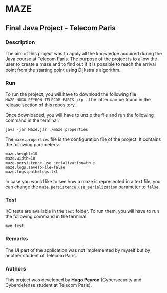 
# MAZE
## Final Java Project - Telecom Paris

### Description
The aim of this project was to apply all the knowledge acquired 
during the Java course at Telecom Paris. The purpose of the project
is to allow the user to create a maze and to find out if it is possible 
to reach the arrival point from the starting point using Dijkstra's algorithm.

### Run
To run the project, you will have to download the following file `MAZE_HUGO_PEYRON_TELECOM_PARIS.zip
`. The latter can be found in the release section of this repository.

Once downloaded, you will have to unzip the file and run the following command in the terminal:
```
java -jar Maze.jar ./maze.properties
```

The `maze.properties` file is the configuration file of the project. It contains the following parameters:
```
maze.height=10
maze.width=10
maze.persistence.use_serialization=true
maze.logs.saveToFile=false
maze.logs.path=logs.txt
```

In case you would like to see how a maze is represented in a text file, 
you can change the `maze.persistence.use_serialization` parameter to `false`.


### Test
I/O tests are available in the `test` folder. To run them, you will have to run the following command in the terminal:
```
mvn test
```

### Remarks
The UI part of the application was not implemented by myself but by another student of Telecom Paris.

### Authors
This project was developed by **Hugo Peyron** (Cybersecurity and Cyberdefense student at Telecom Paris).
